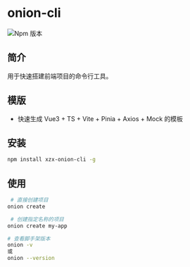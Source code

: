 # onion-cli

![Npm 版本](https://img.shields.io/badge/onion-cli_v0.0.4-green)

## 简介

用于快速搭建前端项目的命令行工具。

## 模版

- 快速生成 Vue3 + TS + Vite + Pinia + Axios + Mock 的模板

## 安装

```bash
npm install xzx-onion-cli -g
```

## 使用

```bash
 # 直接创建项目
onion create

 # 创建指定名称的项目
onion create my-app

# 查看脚手架版本
onion -v
或
onion --version


```
